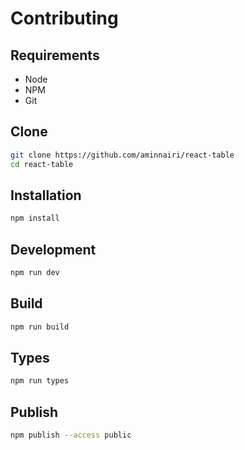 # Contributing

## Requirements

- Node
- NPM
- Git

## Clone

```bash
git clone https://github.com/aminnairi/react-table
cd react-table
```

## Installation

```bash
npm install
```

## Development

```bash
npm run dev
```

## Build

```bash
npm run build
```

## Types

```bash
npm run types
```

## Publish

```bash
npm publish --access public
```